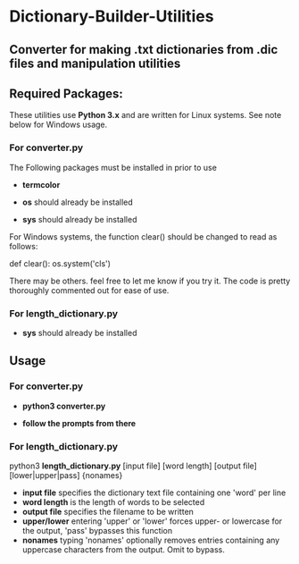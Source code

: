 # Dictionary-Builder-Utilities
## Converter for making .txt dictionaries from .dic files and manipulation utilities

## Required Packages:

These utilities use **Python 3.x** and are written for Linux systems. See note below for Windows usage.

### For converter.py

The Following packages must be installed in prior to use

- **termcolor**

- **os** should already be installed

- **sys** should already be installed

For Windows systems, the function clear() should be changed to read as follows:

def clear():
  os.system('cls')

There may be others. feel free to let me know if you try it. The code is pretty thoroughly commented out for ease of use.

### For length_dictionary.py

- **sys** should already be installed

## Usage

### For converter.py

- **python3 converter.py**

- **follow the prompts from there**

### For length_dictionary.py

python3 **length_dictionary.py** [input file] [word length] [output file] [lower|upper|pass] {nonames}
- **input file** specifies the dictionary text file containing one 'word' per line
- **word length** is the length of words to be selected
- **output file** specifies the filename to be written
- **upper/lower** entering 'upper' or 'lower' forces upper- or lowercase for the output, 'pass' bypasses this function
- **nonames** typing 'nonames' optionally removes entries containing any uppercase characters from the output. Omit to bypass.
